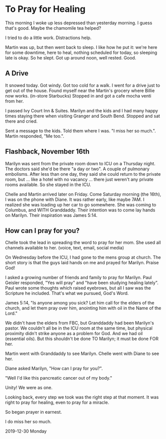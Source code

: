 # To Pray for Healing

This morning I woke up less depressed than yesterday morning.
I guess that's good. Maybe the chamomile tea helped?

I tried to do a little work. Distractions help.

Martin was up, but then went back to sleep.
I like how he put it: we're here for some downtime, here to heal,
nothing scheduled for today, so sleeping late is okay. So he slept.
Got up around noon, well rested. Good.

## A Drive

It snowed today. Got windy. Got too cold for a walk.
I went for a drive just to get out of the house.
Found myself near the Martin's grocery where Billie now works.
(in-store Starbucks) Stopped in and got a cafe mocha venti from her.

I passed Ivy Court Inn & Suites.
Marilyn and the kids and I had many happy times staying there
when visiting Granger and South Bend. Stopped and sat there and cried.

Sent a message to the kids. Told them where I was.
"I miss her so much.". Martin responded, "Me too.".

## Flashback, November 16th

Marilyn was sent from the private room down to ICU
on a Thursday night. The doctors said she'd be there "a day or two".
A couple of pulmonary embolisms. After less than one day, they said she
could return to the private room, but ... like a hotel with no vacancy ...
there just weren't any private rooms available. So she stayed in the ICU.

Chelle and Martin arrived later on Friday. Come Saturday morning
(the 16th), I was on the phone with Diane. It was rather early,
like maybe 7AM. I realized she was loading up her car to go somewhere.
She was coming to Columbus, and WITH Granddaddy. Their intention was
to come lay hands on Marilyn. Their inspiration was James 5:14.

## How can I pray for you?

Chelle took the lead in spreading the word to pray for her mom.
She used all channels available to her. (voice, text, email, social media)

On Wednesday before the ICU, I had gone to the mens group at church.
The short story is that the guys laid hands on me and prayed for Marilyn.
Praise God!

I asked a growing number of friends and family to pray for Marilyn.
Paul Geisler responded, "Yes will pray" and "have been studying healing
lately". Paul wrote some thoughts which raised eyebrows, but all I saw
was the Scripture he included. That's what we pursued, God's Word.

James 5:14, "Is anyone among you sick? Let him call for the elders
of the church, and let them pray over him, anointing him with oil
in the Name of the Lord."

We didn't have the elders from FBC, but Granddaddy had been Marilyn's
pastor. We couldn't all be in the ICU room at the same time, but physical
proximity didn't strike anyone as a problem for God. And we had oil
(essential oils). But this shouldn't be done TO Marilyn; it must be
done FOR her.

Martin went with Granddaddy to see Marilyn.
Chelle went with Diane to see her.

Diane asked Marilyn, "How can I pray for you?".

"Well I'd like this pancreatic cancer out of my body."

Unity!
We were as one.

Looking back, every step we took was the right step at that moment.
It was right to pray for healing, even to pray for a miracle.

So began prayer in earnest.

I do miss her so much.

2019-12-30 Monday


